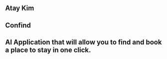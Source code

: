 ## Atay Kim

## Confind

## AI Application that will allow you to find and book a place to stay in **one** click.
